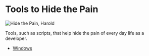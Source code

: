 # Tools to Hide the Pain

![Hide the Pain, Harold](https://beebom.com/wp-content/uploads/2020/01/Hide-the-Pain-Harold-is-Imgur%E2%80%99s-Meme-of-the-Decade.jpg)

Tools, such as scripts, that help hide the pain of every day life as a developer.

* [Windows](windows/README.md)